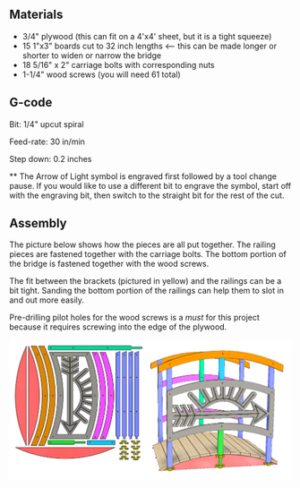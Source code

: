 ## Materials
- 3/4" plywood (this can fit on a 4'x4' sheet, but it is a tight squeeze)
- 15 1"x3" boards cut to 32 inch lengths <-- this can be made longer or shorter to widen or narrow the bridge
- 18 5/16" x 2" carriage bolts with corresponding nuts
- 1-1/4" wood screws (you will need 61 total)

## G-code
Bit: 1/4" upcut spiral

Feed-rate: 30 in/min

Step down: 0.2 inches

** The Arrow of Light symbol is engraved first followed by a tool change pause. If you would like to use a different bit to engrave the symbol, start off with the engraving bit, then switch to the straight bit for the rest of the cut.

## Assembly
The picture below shows how the pieces are all put together. The railing pieces are fastened together with the carriage bolts. The bottom portion of the bridge is fastened together with the wood screws.

The fit between the brackets (pictured in yellow) and the railings can be a bit tight. Sanding the bottom portion of the railings can help them to slot in and out more easily.

Pre-drilling pilot holes for the wood screws is a *must* for this project because it requires screwing into the edge of the plywood.

![alt text](https://raw.githubusercontent.com/MaslowCommunityGarden/Cub-Scout-Bridge/master/ScoutBridgeAssembly.jpg)
